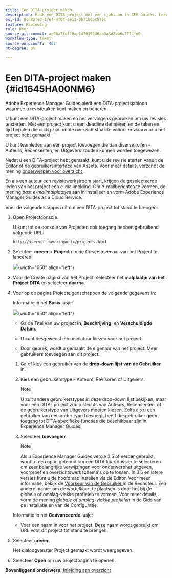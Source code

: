 ```yaml
---
title: Een DITA-project maken
description: Maak een DITA-project met een sjabloon in AEM Guides. Leer hoe u een DITA-project kunt gebruiken om de revisies te starten.
exl-id: 0cd83fe3-1764-4f04-ae11-0b71b6ac576c
feature: Reviewing
role: User
source-git-commit: ae36a7fdff6ae147619340aa3a3d2bb6c7774fe0
workflow-type: tm+mt
source-wordcount: '468'
ht-degree: 0%

---
```


# Een DITA-project maken {#id1645HA00NM6}

Adobe Experience Manager Guides biedt een DITA-projectsjabloon waarmee u revisietaken kunt maken en beheren.

U kunt een DITA-project maken en het vervolgens gebruiken om uw revisies te starten. Met een project kunt u een deadline definiëren en de taken en tijd bepalen die nodig zijn om de overzichtstaak te voltooien waarvoor u het project hebt gemaakt.

U kunt teamleden aan een project toevoegen die dan diverse rollen - Auteurs, Recensenten, en Uitgevers zouden kunnen worden toegewezen.

Nadat u een DITA-project hebt gemaakt, kunt u de revisie starten vanuit de Editor of de gebruikersinterface van Assets. Voor meer details, verzendt de mening [ onderwerpen voor overzicht ](review-send-topics-for-review.md#).

En als een auteur een revisiewerkstroom start, krijgen de geselecteerde leden van het project een e-mailmelding. Om e-mailberichten te vormen, de mening *past e-mailmalplaatjes* aan in installeer en vorm Adobe Experience Manager Guides as a Cloud Service.

Voer de volgende stappen uit om een DITA-project tot stand te brengen:

1. Open Projectconsole.

   U kunt tot de console van Projecten ook toegang hebben gebruikend volgende URL:

   ```http
   http://<server name>:<port>/projects.html
   ```

1. Selecteer **creeer** \> **Project** om de Create tovenaar van het Project te lanceren.

   ![](images/project-console-63.png){width="650" align="left"}

1. Voor de Create pagina van het Project, selecteer het **malplaatje van het Project DITA** en selecteer **daarna**.

1. Voer op de pagina Projecteigenschappen de volgende gegevens in:

   Informatie in het **Basis** lusje:

   ![](images/create-project.png){width="650" align="left"}

   - Ga de Titel van uw project **in**, **Beschrijving**, en **Verschuldigde Datum**.

   - U kunt desgewenst een miniatuur kiezen voor het project.

   - Door gebrek, wordt u gemaakt de eigenaar van het project. Meer gebruikers toevoegen aan dit project:

   1. Ga of kies een gebruiker van de **drop-down lijst van de Gebruiker** in.

   1. Kies een gebruikerstype - Auteurs, Revisoren of Uitgevers.

      >[!NOTE]
      >
      >U zult andere gebruikerstypes in deze drop-down lijst bekijken, maar voor een DITA- project zou u slechts van Auteurs, Recensenten, of de gebruikerstype van Uitgevers moeten kiezen. Zelfs als u een gebruiker van een ander type toevoegt, heeft die gebruiker geen toegang tot DITA-specifieke functies die beschikbaar zijn in Experience Manager Guides.

   1. Selecteer **toevoegen**.

      >[!NOTE]
      >
      >Als u Experience Manager Guides versie 3.5 of eerder gebruikt, wordt u een optie getoond om een DITA kaartdossier te selecteren om zeer belangrijke verwijzingen voor onderwerphet uitgeven, voorproef en overzichtswerkschema&#39;s op te lossen. In 3.6 en latere versies kunt u de hoofdmap instellen via de Editor. Voor meer informatie, bekijk de [ Voorkeur van de Gebruiker ](web-editor-features.md#id2087G0P40SB) in de Redacteur. Een andere manier om de wortelkaart te plaatsen is door het bij de globale of omslag-vlakke profielen te vormen. Voor meer details, vorm de mening *globale of omslag-vlakke profielen* in de Gids van de Installatie en van de Configuratie.

   Informatie in het **Geavanceerde** lusje:

   - Voer een naam in voor het project. Deze naam wordt gebruikt om URL voor dit project tot stand te brengen.

1. Selecteer **creeer**.

   Het dialoogvenster Project gemaakt wordt weergegeven.

1. Selecteer **Open** om uw projectpagina te openen.


**Bovenliggend onderwerp:**[ Inleiding aan overzicht ](review.md)

